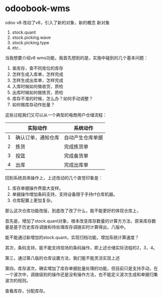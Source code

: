 odoobook-wms
============

odoo v8 改动了v8，引入了新的对象，新的概念
新对象
1. stock.quant
2. stock.picking.wave
3. stock.picking.type
4. etc..


当我想要介绍v8 wms功能，我首先想到的是，实施中碰到的几个基本问题：
1. 查库存，查不同库位的库存
2. 怎样生成入库单，怎样完成
3. 怎样生成出库单，怎样完成
4. 入库时候如何做收货，质检
5. 出库时候如何做拣货，质检
6. 库存不准的时候，怎么办？如何手动调整？
7. 如何做库存动作批量？

这些过程我们又可以从一个典型的电商用户仓储流程：

|  | 实际动作 | 系统动作 |
| -- | -- | -- |
| 1 | 确认订单，通知仓库 | 自动产生仓库单据 |
| 2 | 拣货 | 完成拣货单 |
| 3 | 投篮 | 完成备货单 |
| 4 | 出库 | 完成出库单 |

回到系统具体操作上，上述改动的几个直觉印象是：

1. 库存单据操作界面大变样。
2. 单据操作增加条码支持，支持设备限于手持rf仓库机器。
3. 仓库配置上更加复杂。

那么这次仓库功能改版，到底改了改了什么，能不能更好的体现仓库上，

首先是，增加了stock.quant对象，根本改变库存数量的计算方方法，原来库存数量是基于历史库存调拨和待处理库存调拨实时计算得出，八版中。

能不能通过新增加的stock.quant，实现归档功能，增加系统计算速度？

其次，条码支持，能不能支持现场的条码操作，即上述仓储实际流程的2，3，4。

第三，通过第八版的仓库设置方法，我们能不能灵活实现上述

第四，库存波次，确实增加了库存单据批量处理的功能，但目前只是支持手动，在一个波次中，调拨级别的操作还是没有操作方法，也不能定义波次生成和单据归集波次的规则。


查看库存，分配库存。
